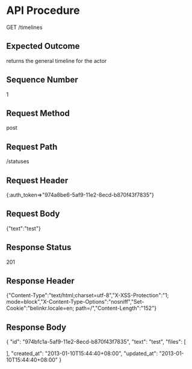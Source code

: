 # API Procedure
GET /timelines
## Expected Outcome
returns the general timeline for the actor
## Sequence Number
1
## Request Method
post
## Request Path
/statuses
## Request Header
{:auth_token=>"974a8be6-5af9-11e2-8ecd-b870f43f7835"}
## Request Body
{"text":"test"}

## Response Status
201
## Response Header
{"Content-Type":"text/html;charset=utf-8","X-XSS-Protection":"1; mode=block","X-Content-Type-Options":"nosniff","Set-Cookie":"belinkr.locale=en; path=/","Content-Length":"152"}

## Response Body
{
  "id": "974bfc1a-5af9-11e2-8ecd-b870f43f7835",
  "text": "test",
  "files": [

  ],
  "created_at": "2013-01-10T15:44:40+08:00",
  "updated_at": "2013-01-10T15:44:40+08:00"
}
